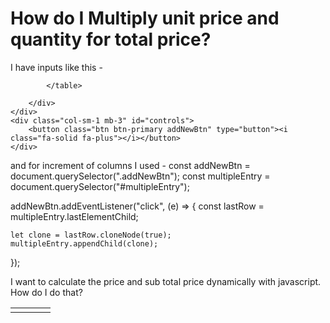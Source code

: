 
# How do I Multiply unit price and quantity for total price?

I have inputs like this -
<div id="multipleEntry">
        <div class="d-flex">
            <table class="table table-borderless">
                <tbody>
                    <td>
                        <x-layouts.dropdowns name="product_id[]" title="Product" class="mt-2" id="productName" :dropItems="$products" :setItem="old('productName')" option1="Select Product" />
                    </td>
                    <td>
                        <x-layouts.input name="unitPrice[]" title="Unit Price" type="number" id="unitPrice" :value="111" />
                    </td>
                    <td>
                        <x-layouts.input name="quantity[]" title="Quantity" type="number" id="quantity" :value="old('quantity')" />
                    </td>
                    <td>
                        <x-layouts.input name="price[]" title="Price" type="number" id="price" :value="old('price')" />
                    </td>
                </tbody>

            </table>

        </div>
    </div>
    <div class="col-sm-1 mb-3" id="controls">
        <button class="btn btn-primary addNewBtn" type="button"><i class="fa-solid fa-plus"></i></button>
    </div>

and for increment of columns I used -
const addNewBtn = document.querySelector(".addNewBtn");
const multipleEntry = document.querySelector("#multipleEntry");

addNewBtn.addEventListener("click", (e) => {
    const lastRow = multipleEntry.lastElementChild;

    let clone = lastRow.cloneNode(true);
    multipleEntry.appendChild(clone);
});

I want to calculate the price and sub total price dynamically with javascript.
How do I do that?

        